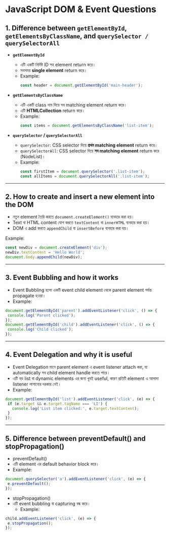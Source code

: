 # JavaScript DOM & Event Questions

## 1. Difference between `getElementById`, `getElementsByClassName`, and `querySelector / querySelectorAll`

- **`getElementById`**  
  - এটি একটি নির্দিষ্ট ID সহ element return করে।  
  - সবসময় **single element** return করে।  
  - Example:  
    ```javascript
    const header = document.getElementById('main-header');
    ```

- **`getElementsByClassName`**  
  - এটি একটি class নাম দিয়ে সব matching element return করে।  
  - এটি **HTMLCollection** return করে।  
  - Example:  
    ```javascript
    const items = document.getElementsByClassName('list-item');
    ```

- **`querySelector` / `querySelectorAll`**  
  - `querySelector`: CSS selector দিয়ে **প্রথম matching element** return করে।  
  - `querySelectorAll`: CSS selector দিয়ে **সব matching element** return করে (NodeList)।  
  - Example:  
    ```javascript
    const firstItem = document.querySelector('.list-item');
    const allItems = document.querySelectorAll('.list-item');
    ```

---

## 2. How to create and insert a new element into the DOM

- নতুন element তৈরি করতে `document.createElement()` ব্যবহার করা হয়।  
- Text বা HTML content যোগ করতে `textContent` বা `innerHTML` ব্যবহার করা হয়।  
- DOM এ add করতে `appendChild` বা `insertBefore` ব্যবহার করা হয়।  

Example:
```javascript
const newDiv = document.createElement('div');
newDiv.textContent = 'Hello World';
document.body.appendChild(newDiv);
 ```


---

## 3. Event Bubbling and how it works

- Event Bubbling হলো একটি event child element থেকে parent element পর্যন্ত propagate হওয়া।
- Example:
 ```javascript
document.getElementById('parent').addEventListener('click', () => {
  console.log('Parent clicked');
});
document.getElementById('child').addEventListener('click', () => {
  console.log('Child clicked');
});
 ```

---

## 4. Event Delegation and why it is useful

- Event Delegation মানে parent element এ event listener attach করা, যা automatically সব child element handle করতে পারে।
- এটি বড় list বা dynamic elements এর জন্য খুবই useful, কারণ প্রতিটি element এ আলাদা listener লাগানোর দরকার নেই।
- Example:
 ```javascript
document.getElementById('list').addEventListener('click', (e) => {
  if (e.target && e.target.tagName === 'LI') {
    console.log('List item clicked:', e.target.textContent);
  }
});
 ```

---

## 5. Difference between preventDefault() and stopPropagation()
- preventDefault()
- এটি element এর default behavior block করে।
 - Example:
 ```javascript
document.querySelector('a').addEventListener('click', (e) => {
  e.preventDefault();
});
 ```
- stopPropagation()
- এটি event bubbling বা capturing বন্ধ করে।
   - Example:
 ```javascript
child.addEventListener('click', (e) => {
  e.stopPropagation();
});
 ```
